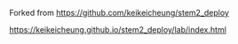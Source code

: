 Forked from https://github.com/keikeicheung/stem2_deploy

https://keikeicheung.github.io/stem2_deploy/lab/index.html
